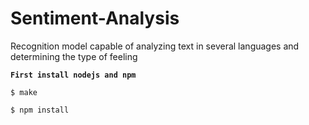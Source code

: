 # Sentiment-Analysis
Recognition model capable of analyzing text in several languages and determining the type of feeling

**`First install nodejs and npm`**

```
$ make
```
```
$ npm install
```
